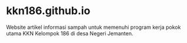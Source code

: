 # kkn186.github.io
Website artikel informasi sampah untuk memenuhi program kerja pokok utama KKN Kelompok 186 di desa Negeri Jemanten.
